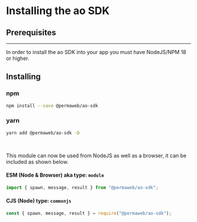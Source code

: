 # Installing the ao SDK

## Prerequisites

---

In order to install the ao SDK into your app you must have NodeJS/NPM 18 or higher.
<br>

## Installing

### npm

```sh
npm install --save @permaweb/ao-sdk
```

### yarn

```sh
yarn add @permaweb/ao-sdk -D
```

<br>

This module can now be used from NodeJS as well as a browser, it can be included as shown below.

#### ESM (Node & Browser) aka type: `module`

```js
import { spawn, message, result } from "@permaweb/ao-sdk";
```

#### CJS (Node) type: `commonjs`

```js
const { spawn, message, result } = require("@permaweb/ao-sdk");
```
